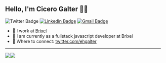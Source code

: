 ## Hello, I'm Cicero Galter 👋🚀


![Twitter Badge](https://img.shields.io/badge/-@ehgalter-3370cc?style=flat&labelColor=3370cc&logo=twitter&logoColor=white&link=https://twitter.com/ehgalter)
[![Linkedin Badge](https://img.shields.io/badge/-cicerogalter-3370cc?style=flat&logo=Linkedin&logoColor=white&link=https://linkedin.com/in/cicerogalter)][linkedin]
[![Gmail Badge](https://img.shields.io/badge/-ehgalter@gmail.com-3370cc?style=flat&logo=Gmail&logoColor=white&link=mailto:ehgalter@gmail.com)][mail]

- 💼 I work at [Brixel](https://www.brixel.ch/)
- 💬 I am currently as a fullstack javascript developer at Brixel
- 🤝 Where to connect: [twitter.com/ehgalter](https://www.twitter.com/ehgalter)

-------

<p align="center" style="display: flex; flex-direction: row">
  <img
      align="center"
      src="https://github-readme-stats.vercel.app/api/top-langs/?username=galter&layout=compact"
    />
  <img
      align="center"
      src="https://github-readme-stats.vercel.app/api?username=galter&count_private=true&show_icons=true&custom_title=Github%20Status&hide=issues"
    />
</p>

[twitter]: https://twitter.com/ehgalter
[instagram]: https://instagram.com/ehgalter
[linkedin]: https://linkedin.com/in/cicerogalter
[mail]: mailto:ehgalter@gmail.com

